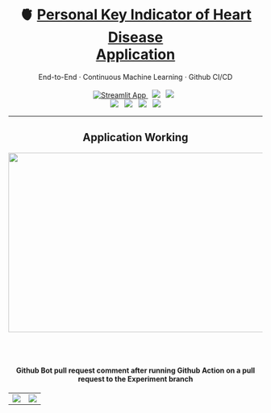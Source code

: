 
<div align="center">
<h1>🫀&nbsp;<a href="https://share.streamlit.io/lkarjun/heartdisease-prediction/experiments/app.py">Personal Key Indicator of Heart Disease <br>Application</a></h1>
End-to-End · Continuous Machine Learning · Github CI/CD
</div>

<br>

<div align="center">
  <a href="https://share.streamlit.io/lkarjun/heartdisease-prediction/app.py">
       <img src="https://static.streamlit.io/badges/streamlit_badge_black_white.svg" alt="Streamlit App">
  </a>
  &nbsp;
  <img src="https://img.shields.io/github/pipenv/locked/python-version/lkarjun/heartdisease-prediction?style=flat&color=3c6e71">
 &nbsp;
 <img src="https://img.shields.io/github/last-commit/lkarjun/heartdisease-prediction?color=ffffff">
 &nbsp;
</div>


<div align="center">
  <img src="https://img.shields.io/github/pipenv/locked/dependency-version/lkarjun/heartdisease-prediction/mlflow?color=f0ead2">
 &nbsp;
  <img src="https://img.shields.io/github/pipenv/locked/dependency-version/lkarjun/heartdisease-prediction/dvc?color=dde5b6">
  &nbsp;
  <img src="https://img.shields.io/github/pipenv/locked/dependency-version/lkarjun/heartdisease-prediction/streamlit?color=adc178">
 &nbsp;
  <img src="https://img.shields.io/github/pipenv/locked/dependency-version/lkarjun/heartdisease-prediction/scikit-learn?color=a98467">

</div>

---

<div align='center'>
  
  <h2>Application Working </h2>
  <img src="https://user-images.githubusercontent.com/58617251/173622523-36797d24-107c-452c-ab9c-ced4ebe1807d.png"
      width = '519' height='356'
  > 
  
  <br><br>
  
  <h4 align='center'>Github Bot pull request comment after running Github Action on a pull request to the Experiment branch </h4>
  <table>
    <tr>
      <td><img src="https://user-images.githubusercontent.com/58617251/173734439-03d1403e-8b4f-46c7-8d1d-615c1a0435d9.png"></td>
      <td><img src="https://user-images.githubusercontent.com/58617251/173734435-c149e33a-d39e-41b7-a4b0-ed450949fa69.png"></td>
    </tr>
  </table>
  
</div>
